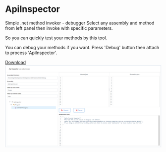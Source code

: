 # ApiInspector
Simple .net method invoker - debugger
Select any assembly and method from left panel
then invoke with specific parameters.

So you can quickly test your methods by this tool.

You can debug your methods if you want. Press 'Debug' button then attach to process 'ApiInspector'.

<a id="raw-url" href="https://github.com/beyaz/ApiInspector/releases/download/LatestVersion/ApiInspector.zip">Download</a>
![Screenshot](Screenshot.png)